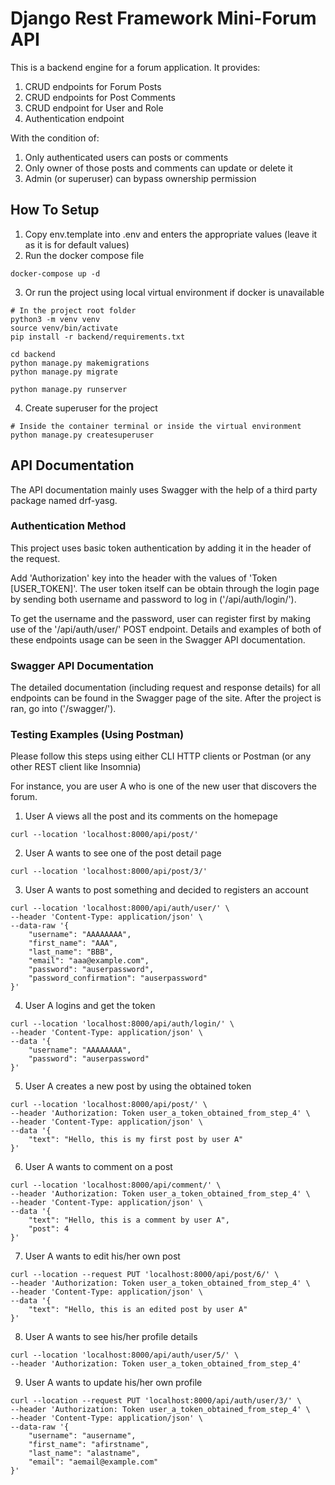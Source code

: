 # Django Rest Framework Mini-Forum API
This is a backend engine for a forum application. It provides:

1. CRUD endpoints for Forum Posts
2. CRUD endpoints for Post Comments
3. CRUD endpoint for User and Role
4. Authentication endpoint

With the condition of:

1. Only authenticated users can posts or comments
2. Only owner of those posts and comments can update or delete it
3. Admin (or superuser) can bypass ownership permission

## How To Setup

1) Copy env.template into .env and enters the appropriate values (leave it as it is for default values)
2) Run the docker compose file
```
docker-compose up -d
```
3) Or run the project using local virtual environment if docker is unavailable
```
# In the project root folder
python3 -m venv venv
source venv/bin/activate
pip install -r backend/requirements.txt

cd backend
python manage.py makemigrations
python manage.py migrate

python manage.py runserver
```
4) Create superuser for the project
```
# Inside the container terminal or inside the virtual environment
python manage.py createsuperuser
```

## API Documentation

The API documentation mainly uses Swagger with the help of a third party package named drf-yasg.

### Authentication Method

This project uses basic token authentication by adding it in the header of the request.

Add 'Authorization' key into the header with the values of 'Token [USER_TOKEN]'. The user token itself can be obtain through the login page by sending both username and password to log in ('/api/auth/login/').

To get the username and the password, user can register first by making use of the '/api/auth/user/' POST endpoint. Details and examples of both of these endpoints usage can be seen in the Swagger API documentation.

### Swagger API Documentation

The detailed documentation (including request and response details) for all endpoints can be found in the Swagger page of the site. After the project is ran, go into ('/swagger/').

### Testing Examples (Using Postman)

Please follow this steps using either CLI HTTP clients or Postman (or any other REST client like Insomnia)

For instance, you are user A who is one of the new user that discovers the forum.

1) User A views all the post and its comments on the homepage
```
curl --location 'localhost:8000/api/post/'
```

2) User A wants to see one of the post detail page
```
curl --location 'localhost:8000/api/post/3/'
```

3) User A wants to post something and decided to registers an account
```
curl --location 'localhost:8000/api/auth/user/' \
--header 'Content-Type: application/json' \
--data-raw '{
    "username": "AAAAAAAA",
    "first_name": "AAA",
    "last_name": "BBB",
    "email": "aaa@example.com",
    "password": "auserpassword",
    "password_confirmation": "auserpassword"
}'
```

4) User A logins and get the token
```
curl --location 'localhost:8000/api/auth/login/' \
--header 'Content-Type: application/json' \
--data '{
    "username": "AAAAAAAA",
    "password": "auserpassword"
}'
```

5) User A creates a new post by using the obtained token
```
curl --location 'localhost:8000/api/post/' \
--header 'Authorization: Token user_a_token_obtained_from_step_4' \
--header 'Content-Type: application/json' \
--data '{
    "text": "Hello, this is my first post by user A"
}'
````

6)  User A wants to comment on a post
```
curl --location 'localhost:8000/api/comment/' \
--header 'Authorization: Token user_a_token_obtained_from_step_4' \
--header 'Content-Type: application/json' \
--data '{
    "text": "Hello, this is a comment by user A",
    "post": 4
}'
```

7) User A wants to edit his/her own post
```
curl --location --request PUT 'localhost:8000/api/post/6/' \
--header 'Authorization: Token user_a_token_obtained_from_step_4' \
--header 'Content-Type: application/json' \
--data '{
    "text": "Hello, this is an edited post by user A"
}'
```

8) User A wants to see his/her profile details
```
curl --location 'localhost:8000/api/auth/user/5/' \
--header 'Authorization: Token user_a_token_obtained_from_step_4'
```

9) User A wants to update his/her own profile
```
curl --location --request PUT 'localhost:8000/api/auth/user/3/' \
--header 'Authorization: Token user_a_token_obtained_from_step_4' \
--header 'Content-Type: application/json' \
--data-raw '{
    "username": "ausername",
    "first_name": "afirstname",
    "last_name": "alastname",
    "email": "aemail@example.com"
}'
```